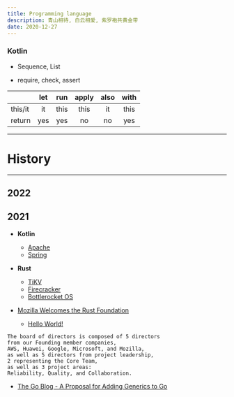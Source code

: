 ```yaml
---
title: Programming language
description: 青山相待, 白云相爱, 紫罗袍共黄金带
date: 2020-12-27
---
```


### Kotlin

* Sequence, List

* require, check, assert

|         |  let  |  run  | apply | also | with |
| ------- |:-----:|:-----:|:-----:|:----:|:----:|
| this/it |  it   | this  |  this |  it  | this |
| return  |  yes  | yes   |  no   |  no  | yes  |

------------------

# History

------------------

## 2022

## 2021

* **Kotlin**
  - [Apache](https://github.com/apache)
  - [Spring](https://spring.io)
* **Rust**
  - [TiKV](https://github.com/tikv/tikv)
  - [Firecracker](https://github.com/firecracker-microvm/firecracker)
  - [Bottlerocket OS](https://github.com/bottlerocket-os/bottlerocket)

* [Mozilla Welcomes the Rust Foundation](https://blog.mozilla.org/blog/2021/02/08/mozilla-welcomes-the-rust-foundation/)
  - [Hello World!](https://foundation.rust-lang.org/posts/2021-02-08-hello-world/)

```
The board of directors is composed of 5 directors
from our Founding member companies,
AWS, Huawei, Google, Microsoft, and Mozilla,
as well as 5 directors from project leadership,
2 representing the Core Team,
as well as 3 project areas:
Reliability, Quality, and Collaboration.
```

* [The Go Blog - A Proposal for Adding Generics to Go](https://blog.golang.org/generics-proposal)
